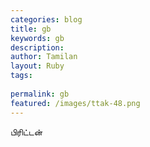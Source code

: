 ```yaml
---
categories: blog
title: gb
keywords: gb
description: 
author: Tamilan
layout: Ruby
tags: 
 
permalink: gb
featured: /images/ttak-48.png
---
```

  
பிரிட்டன்  
